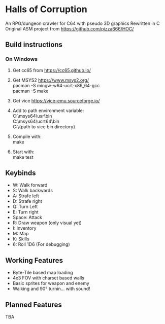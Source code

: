 # Halls of Corruption

An RPG/dungeon crawler for C64 with pseudo 3D graphics 
Rewritten in C
Original ASM project from https://github.com/pizza666/HOC/

## Build instructions

### On Windows

1. Get cc65 from https://cc65.github.io/

2. Get MSYS2 https://www.msys2.org/ \
    pacman -S mingw-w64-ucrt-x86_64-gcc\
    pacman -S make

3. Get vice https://vice-emu.sourceforge.io/

4. Add to path environment variable:\
    C:\msys64\usr\bin\
    C:\msys64\ucrt64\bin\
    C:\\{path to vice bin directory}

5. Compile with: \
    make

6. Start with:\
    make test

## Keybinds

* W: Walk forward
* S: Walk backwards
* A: Strafe left
* D: Strafe right
* Q: Turn Left
* E: Turn right
* Space: Attack
* R: Draw weapon (only visual yet)
* I: Inventory
* M: Map
* K: Skills
* 6: Roll 1D6 (For debugging)

## Working Features

* Byte-Tile based map loading
* 4x3 FOV with charset based walls
* Basic sprites for weapon and enemy
* Walking and 90° turnin... with sound!

## Planned Features

TBA